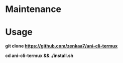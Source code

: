 # Maintenance

# Usage
**git clone https://github.com/zenkaa7/ani-cli-termux**

**cd ani-cli-termux && ./install.sh**

